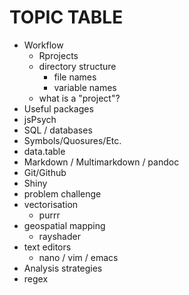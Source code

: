 # TOPIC TABLE
- Workflow
  - Rprojects
  - directory structure
    - file names
    - variable names
  - what is a "project"?
- Useful packages
- jsPsych
- SQL / databases
- Symbols/Quosures/Etc.
- data.table
- Markdown / Multimarkdown / pandoc
- Git/Github
- Shiny
- problem challenge
- vectorisation
  - purrr
- geospatial mapping
  - rayshader  
- text editors
  - nano / vim / emacs
- Analysis strategies
- regex
